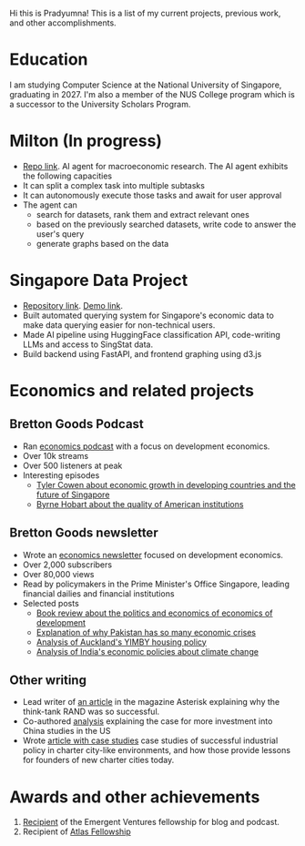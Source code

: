 Hi this is Pradyumna! This is a list of my current projects, previous work, and other accomplishments.

# Education 
I am studying Computer Science at the National University of Singapore, graduating in 2027. I'm also a member of the NUS College program which is a successor to the University Scholars Program.

# Milton (In progress)
- [Repo link](https://github.com/pradyuprasad/milton). AI agent for macroeconomic research. The AI agent exhibits the following capacities
- It can split a complex task into multiple subtasks
- It can autonomously execute those tasks and await for user approval
- The agent can
  * search for datasets, rank them and extract relevant ones
  * based on the previously searched datasets, write code to answer the user's query
  * generate graphs based on the data

# Singapore Data Project
- [Repository link](https://github.com/pradyuprasad/Singapore-Data-Project). [Demo link](https://sgdataproject-frontend.onrender.com/).
- Built automated querying system for Singapore's economic data to make data querying easier for non-technical users.
- Made AI pipeline using HuggingFace classification API, code-writing LLMs and access to SingStat data.
- Build backend using FastAPI, and frontend graphing using d3.js


# Economics and related projects
## Bretton Goods Podcast
- Ran [economics podcast](https://open.spotify.com/show/5a29fQG0xEbPEdqSxQjMcQ) with a focus on development economics.
- Over 10k streams
- Over 500 listeners at peak
- Interesting episodes
  * [Tyler Cowen about economic growth in developing countries and the future of Singapore](https://open.spotify.com/episode/2khX9W0OdwF3viAYSnnYe5)
  * [Byrne Hobart about the quality of American institutions](https://open.spotify.com/episode/7at3bJxuBfo4f8XeOXyTmD)
## Bretton Goods newsletter
- Wrote an [economics newsletter](https://brettongoods.substack.com/) focused on development economics.
- Over 2,000 subscribers
- Over 80,000 views
- Read by policymakers in the Prime Minister's Office Singapore, leading financial dailies and financial institutions
- Selected posts
  * [Book review about the politics and economics of economics of development](https://brettongoods.substack.com/p/gambling-on-development-review)
  * [Explanation of why Pakistan has so many economic crises](https://brettongoods.substack.com/p/pakistans-next-crisis-is-guaranteed)
  * [Analysis of Auckland's YIMBY housing policy](https://brettongoods.substack.com/p/the-high-cost-of-expensive-housing)
  * [Analysis of India's economic policies about climate change](https://brettongoods.substack.com/p/indias-climate-future-is-a-policy)

## Other writing
- Lead writer of [an article](https://asteriskmag.com/issues/06/when-rand-made-magic-in-santa-monica) in the magazine Asterisk explaining why the think-tank RAND was so successful.
- Co-authored [analysis]((https://forum.effectivealtruism.org/posts/E2BghQq9pwPgtHgiH/war-between-the-us-and-china-a-case-study-for-epistemic)) explaining the case for more investment into China studies in the US
- Wrote [article with case studies](https://chartercitiesinstitute.org/blog-posts/engineering-industrial-takeoff-in-a-charter-city/) case studies of successful industrial policy in charter city-like environments, and how those provide lessons for founders of new charter cities today.

# Awards and other achievements
1. [Recipient](https://marginalrevolution.com/marginalrevolution/2022/03/emergent-ventures-winners-eighteenth-cohort.html) of the Emergent Ventures fellowship for blog and podcast.
2. Recipient of [Atlas Fellowship](https://www.atlasfellowship.org/) 
